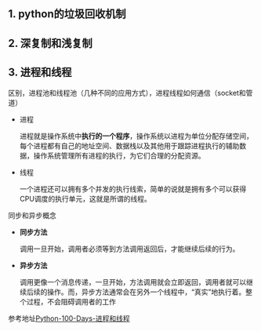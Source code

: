 ## 1. python的垃圾回收机制



## 2. 深复制和浅复制



## 3. 进程和线程

区别，进程池和线程池（几种不同的应用方式），进程线程如何通信（socket和管道）

- 进程

  进程就是操作系统中**执行的一个程序**，操作系统以进程为单位分配存储空间，每个进程都有自己的地址空间、数据栈以及其他用于跟踪进程执行的辅助数据，操作系统管理所有进程的执行，为它们合理的分配资源。

- 线程

  一个进程还可以拥有多个并发的执行线索，简单的说就是拥有多个可以获得CPU调度的执行单元，这就是所谓的线程。



同步和异步概念

- **同步方法**

  调用一旦开始，调用者必须等到方法调用返回后，才能继续后续的行为。

- **异步方法**

  调用更像一个消息传递，一旦开始，方法调用就会立即返回，调用者就可以继续后续的操作。而，异步方法通常会在另外一个线程中，“真实”地执行着。整个过程，不会阻碍调用者的工作

参考地址[Python-100-Days-进程和线程](https://github.com/jackfrued/Python-100-Days/blob/master/Day01-15/13.%E8%BF%9B%E7%A8%8B%E5%92%8C%E7%BA%BF%E7%A8%8B.md)